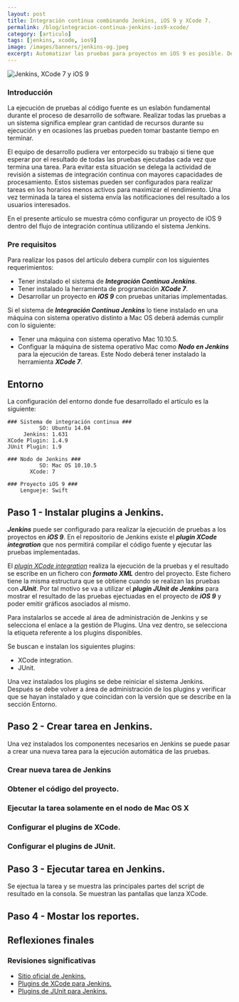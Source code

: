 ```yaml
---
layout: post
title: Integración contínua combinando Jenkins, iOS 9 y XCode 7.
permalink: /blog/integracion-continua-jenkins-ios9-xcode/
category: [articulo]
tags: [jenkins, xcode, ios9]
image: /images/banners/jenkins-og.jpeg
excerpt: Automatizar las pruebas para proyectos en iOS 9 es posible. Delegar la ejecución de casos de pruebas a máquinas de mayor rendimiento simplifica el proceso de desarrollo.
---
```


<img src="{{ site.baseurl }}/images/banners/jenkins-ios9.png" title="Jenkins, XCode 7 y iOS 9" name="Jenkins, XCode 7 y iOS 9" />

### Introducción

La ejecución de pruebas al código fuente es un eslabón fundamental durante el proceso de desarrollo de software. Realizar todas las pruebas a un sistema significa emplear gran cantidad de recursos durante su ejecución y en ocasiones las pruebas pueden tomar bastante tiempo en terminar.

El equipo de desarrollo pudiera ver entorpecido su trabajo si tiene que esperar por el resultado de todas las pruebas ejecutadas cada vez que termina una tarea. Para evitar esta situación se delega la actividad de revisión a sistemas de integración continua con mayores capacidades de procesamiento. Estos sistemas pueden ser configurados para realizar tareas en los horarios menos activos para maximizar el rendimiento. Una vez terminada la tarea el sistema envía las notificaciones del resultado a los usuarios interesados.

En el presente artículo se muestra cómo configurar un proyecto de iOS 9 dentro del flujo de integración contínua utilizando el sistema Jenkins.

### Pre requisitos

Para realizar los pasos del artículo debera cumplir con los siguientes requerimientos:

* Tener instalado el sistema de **_Integración Contínua Jenkins_**.
* Tener instalado la herramienta de programación **_XCode 7_**.
* Desarrollar un proyecto en **_iOS 9_** con pruebas unitarias implementadas.

Si el sistema de **_Integración Contínua Jenkins_** lo tiene instalado en una máquina con sistema operativo distinto a Mac OS deberá además cumplir con lo siguiente:

* Tener una máquina con sistema operativo Mac 10.10.5.
* Configuar la máquina de sistema operativo Mac como **_Nodo en Jenkins_** para la ejecución de tareas. Este Nodo deberá tener instalado la herramienta **_XCode 7_**.

## Entorno

La configuración del entorno donde fue desarrollado el artículo es la siguiente:

```
### Sistema de integración continua ###
          SO: Ubuntu 14.04
     Jenkins: 1.631
XCode Plugin: 1.4.9
JUnit Plugin: 1.9

### Nodo de Jenkins ###
          SO: Mac OS 10.10.5
       XCode: 7

### Proyecto iOS 9 ###
    Lengueje: Swift
```

## Paso 1 - Instalar plugins a Jenkins.

**_Jenkins_** puede ser configurado para realizar la ejecución de pruebas a los proyectos en **_iOS 9_**. En el repositorio de Jenkins existe el **_plugin XCode integration_** que nos permitirá compilar el código fuente y ejecutar las pruebas implementadas.

El <a href="https://wiki.jenkins-ci.org/display/JENKINS/Xcode+Plugin" target="_blank">_plugin XCode integration_</a> realiza la ejecución de la pruebas y el resultado se escribe en un fichero con **_formato XML_** dentro del proyecto. Este fichero tiene la misma estructura que se obtiene cuando se realizan las pruebas con **_JUnit_**. Por tal motivo se va a utilizar el **_plugin JUnit de Jenkins_** para mostrar el resultado de las pruebas ejectuadas en el proyecto de **_iOS 9_** y poder emitir gráficos asociados al mismo.

Para instalarlos se accede al área de administración de Jenkins y se selecciona el enlace a la gestión de Plugins. Una vez dentro, se selecciona la etiqueta referente a los plugins disponibles.

Se buscan e instalan los siguientes plugins:

* XCode integration.
* JUnit.

Una vez instalados los plugins se debe reiniciar el sistema Jenkins. Después se debe volver a área de administración de los plugins y verificar que se hayan instalado y que coincidan con la versión que se describe en la sección Entorno.

## Paso 2 - Crear tarea en Jenkins.

Una vez instalados los componentes necesarios en Jenkins se puede pasar a crear una nueva tarea para la ejecución automática de las pruebas.

### Crear nueva tarea de Jenkins

### Obtener el código del proyecto.

### Ejecutar la tarea solamente en el nodo de Mac OS X

### Configurar el plugins de XCode.

### Configurar el plugins de JUnit.

## Paso 3 - Ejecutar tarea en Jenkins.

Se ejectua la tarea y se muestra las principales partes del script de resultado en la consola.
Se muestran las pantallas que lanza XCode.

## Paso 4 - Mostar los reportes.

## Reflexiones finales

### Revisiones significativas

* <a href="https://wiki.jenkins-ci.org" target="_blank">Sitio oficial de Jenkins.</a>
* <a href="https://wiki.jenkins-ci.org/display/JENKINS/Xcode+Plugin" target="_blank">Plugins de XCode para Jenkins.</a>
* <a href="https://wiki.jenkins-ci.org/display/JENKINS/JUnit+Plugin" target="_blank">Plugins de JUnit para Jenkins.</a>